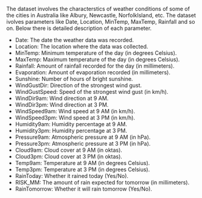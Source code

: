 The dataset involves the characterstics of weather conditions of some of the cities in Australia like Albury, Newcastle, NorfolkIsland, etc. The dataset ivolves parameters like Date, Location, MinTemp, MaxTemp, Rainfall and so on.
Below there is detailed description of each parameter.

- Date: The date the weather data was recorded.
- Location: The location where the data was collected.
- MinTemp: Minimum temperature of the day (in degrees Celsius).
- MaxTemp: Maximum temperature of the day (in degrees Celsius).
- Rainfall: Amount of rainfall recorded for the day (in millimeters).
- Evaporation: Amount of evaporation recorded (in millimeters).
- Sunshine: Number of hours of bright sunshine.
- WindGustDir: Direction of the strongest wind gust.
- WindGustSpeed: Speed of the strongest wind gust (in km/h).
- WindDir9am: Wind direction at 9 AM.
- WindDir3pm: Wind direction at 3 PM.
- WindSpeed9am: Wind speed at 9 AM (in km/h).
- WindSpeed3pm: Wind speed at 3 PM (in km/h).
- Humidity9am: Humidity percentage at 9 AM.
- Humidity3pm: Humidity percentage at 3 PM.
- Pressure9am: Atmospheric pressure at 9 AM (in hPa).
- Pressure3pm: Atmospheric pressure at 3 PM (in hPa).
- Cloud9am: Cloud cover at 9 AM (in oktas).
- Cloud3pm: Cloud cover at 3 PM (in oktas).
- Temp9am: Temperature at 9 AM (in degrees Celsius).
- Temp3pm: Temperature at 3 PM (in degrees Celsius).
- RainToday: Whether it rained today (Yes/No).
- RISK_MM: The amount of rain expected for tomorrow (in millimeters).
- RainTomorrow: Whether it will rain tomorrow (Yes/No).
